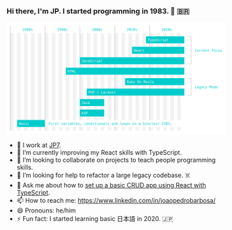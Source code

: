### Hi there, I'm JP. I started programming in 1983. 👨 🇧🇷

![Timeline](images/timeline.png)

- 🔭 I work at [JP7](https://www.jp7.com.br).
- 🌱 I’m currently improving my React skills with TypeScript.
- 👯 I’m looking to collaborate on projects to teach people programming skills.
- 🤔 I’m looking for help to refactor a large legacy codebase. ☠️
- 💬 Ask me about how to [set up a basic CRUD app using React with TypeScript]([https://link](https://github.com/jp7internet/typescript-crud)).
- 📫 How to reach me: https://www.linkedin.com/in/joaopedrobarbosa/
- 😄 Pronouns: he/him
- ⚡ Fun fact: I started learning basic 日本語 in 2020. 🇯🇵

